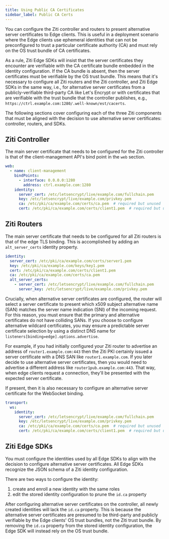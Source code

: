 ```yaml
---
title: Using Public CA Certificates
sidebar_label: Public CA Certs
---
```


You can configure the Ziti controller and routers to present alternative server certificates to Edge clients. This is useful in a deployment scenario where the Edge clients use ephemeral identities that can not be preconfigured to trust a particular certificate authority (CA) and must rely on the OS trust bundle of CA certificates.

As a rule, Ziti Edge SDKs will insist that the server certificates they encounter are verifiable with the CA certificate bundle embedded in the identity configuration. If the CA bundle is absent, then the server certificates must be verifiable by the OS trust bundle. This means that it's necessary to configure all Ziti routers and the Ziti controller, and Ziti Edge SDKs in the same way, i.e., for alternative server certificates from a publicly-verifiable third-party CA like Let's Encrypt or with certificates that are verifiable with the trust bundle that the controller publishes, e.g., `https://ctrl.example.com:1280/.well-known/est/cacerts`.

The following sections cover configuring each of the three Ziti components that must be aligned with the decision to use alternative server certificates: controller, routers, and SDKs.

## Ziti Controller

The main server certificate that needs to be configured for the Ziti controller is that of the client-management API's bind point in the `web` section.

```yaml
web:
  - name: client-management
    bindPoints:
      - interface: 0.0.0.0:1280
        address: ctrl.example.com:1280
    identity:
      server_cert: /etc/letsencrypt/live/example.com/fullchain.pem
      key: /etc/letsencrypt/live/example.com/privkey.pem
      ca: /etc/pki/ca/example.com/certs/ca.pem  # required but unused
      cert: /etc/pki/ca/example.com/certs/client1.pem  # required but unused
```

## Ziti Routers

The main server certificate that needs to be configured for all Ziti routers is that of the edge TLS binding. This is accomplished by adding an `alt_server_certs` identity property.

```yaml
identity:
  server_cert: /etc/pki/ca/example.com/certs/server1.pem
  key: /etc/pki/ca/example.com/keys/key1.pem
  cert: /etc/pki/ca/example.com/certs/client1.pem
  ca: /etc/pki/ca/example.com/certs/ca.pem
  alt_server_certs:
    - server_cert: /etc/letsencrypt/live/example.com/fullchain.pem
      server_key: /etc/letsencrypt/live/example.com/privkey.pem
```

Crucially, when alternative server certificates are configured, the router will select a server certificate to present which x509 subject alternative name (SAN) matches the
server name indication (SNI) of the incoming request. For this reason, you must ensure that the primary and alternative certificates do not have colliding SANs. If you choose to configure alternative wildcard certificates, you may ensure a predictable server certificate selection by using a distinct DNS name for `listeners[binding=edge].options.advertise`.

For example, if you had initially configured your Ziti router to advertise an address of `router1.example.com:443` then the Ziti PKI certainly issued a server certificate with a DNS SAN like `router1.example.com`. If you later decide to use alternative server certificates, then you would need to advertise a different address like `router1pub.example.com:443`. That way, when edge clients request a connection, they'll be presented with the expected server certificate.

If present, then it is also necessary to configure an alternative server certificate for the WebSocket binding.

```yaml
transport:
  ws:
    identity:
      server_cert: /etc/letsencrypt/live/example.com/fullchain.pem
      key: /etc/letsencrypt/live/example.com/privkey.pem
      ca: /etc/pki/ca/example.com/certs/ca.pem  # required but unused
      cert: /etc/pki/ca/example.com/certs/client1.pem  # required but unused
```

## Ziti Edge SDKs

You must configure the identities used by all Edge SDKs to align with the decision to configure alternative server certificates. All Edge SDKs recognize the JSON schema of a Ziti identity configuration.

There are two ways to configure the identity:

1. create and enroll a new identity with the same roles
1. edit the stored identity configuration to prune the `id.ca` property

After configuring alternative server certificates on the controller, all newly created identities will lack the `id.ca` property. This is because the alternative server certificates are presumed to be third-party and publicly verifiable by the Edge clients' OS trust bundles, not the Ziti trust bundle. By removing the `id.ca` property from the stored identity configuration, the Edge SDK will instead rely on the OS trust bundle.

